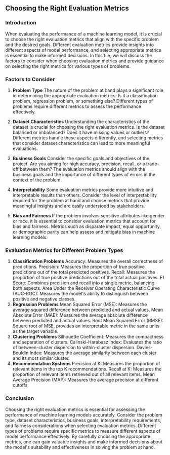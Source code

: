 ## Choosing the Right Evaluation Metrics

### Introduction
When evaluating the performance of a machine learning model, it is crucial to choose the right evaluation metrics that align with the specific problem and the desired goals. Different evaluation metrics provide insights into different aspects of model performance, and selecting appropriate metrics is essential to make informed decisions. In this file, we will discuss the factors to consider when choosing evaluation metrics and provide guidance on selecting the right metrics for various types of problems.

### Factors to Consider

1. **Problem Type**
The nature of the problem at hand plays a significant role in determining the appropriate evaluation metrics. Is it a classification problem, regression problem, or something else? Different types of problems require different metrics to assess the performance effectively.

2. **Dataset Characteristics**
Understanding the characteristics of the dataset is crucial for choosing the right evaluation metrics. Is the dataset balanced or imbalanced? Does it have missing values or outliers? Different metrics handle these aspects differently, and selecting metrics that consider dataset characteristics can lead to more meaningful evaluations.

3. **Business Goals**
Consider the specific goals and objectives of the project. Are you aiming for high accuracy, precision, recall, or a trade-off between them? The evaluation metrics should align with the business goals and the importance of different types of errors in the context of the problem.

4. **Interpretability**
Some evaluation metrics provide more intuitive and interpretable results than others. Consider the level of interpretability required for the problem at hand and choose metrics that provide meaningful insights and are easily understood by stakeholders.

5. **Bias and Fairness**
If the problem involves sensitive attributes like gender or race, it is essential to consider evaluation metrics that account for bias and fairness. Metrics such as disparate impact, equal opportunity, or demographic parity can help assess and mitigate bias in machine learning models.

### Evaluation Metrics for Different Problem Types

1. **Classification Problems**
Accuracy: Measures the overall correctness of predictions.
Precision: Measures the proportion of true positive predictions out of the total predicted positives.
Recall: Measures the proportion of true positive predictions out of the total actual positives.
F1 Score: Combines precision and recall into a single metric, balancing both aspects.
Area Under the Receiver Operating Characteristic Curve (AUC-ROC): Measures the model's ability to distinguish between positive and negative classes.
2. **Regression Problems**
Mean Squared Error (MSE): Measures the average squared difference between predicted and actual values.
Mean Absolute Error (MAE): Measures the average absolute difference between predicted and actual values.
Root Mean Squared Error (RMSE): Square root of MSE, provides an interpretable metric in the same units as the target variable.
3. **Clustering Problems**
Silhouette Coefficient: Measures the compactness and separation of clusters.
Calinski-Harabasz Index: Evaluates the ratio of between-cluster dispersion to within-cluster dispersion.
Davies-Bouldin Index: Measures the average similarity between each cluster and its most similar cluster.
4. **Recommendation Systems**
Precision at K: Measures the proportion of relevant items in the top K recommendations.
Recall at K: Measures the proportion of relevant items retrieved out of all relevant items.
Mean Average Precision (MAP): Measures the average precision at different cutoffs.

### Conclusion
Choosing the right evaluation metrics is essential for assessing the performance of machine learning models accurately. Consider the problem type, dataset characteristics, business goals, interpretability requirements, and fairness considerations when selecting evaluation metrics. Different types of problems require specific metrics to measure different aspects of model performance effectively. By carefully choosing the appropriate metrics, one can gain valuable insights and make informed decisions about the model's suitability and effectiveness in solving the problem at hand.